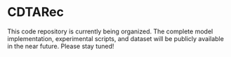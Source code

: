 # CDTARec
This code repository is currently being organized. The complete model implementation, experimental scripts, and dataset will be publicly available in the near future. Please stay tuned!

